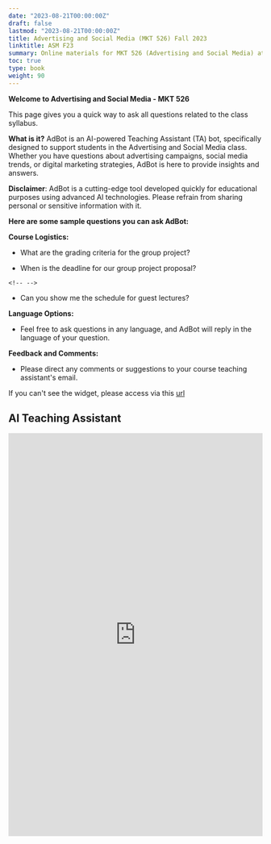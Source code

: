 ```yaml
---
date: "2023-08-21T00:00:00Z"
draft: false
lastmod: "2023-08-21T00:00:00Z"
title: Advertising and Social Media (MKT 526) Fall 2023
linktitle: ASM F23
summary: Online materials for MKT 526 (Advertising and Social Media) at the University of Southern California in Fall 2023.
toc: true
type: book
weight: 90
---
```


**Welcome to Advertising and Social Media - MKT 526**

This page gives you a quick way to ask all questions related to the class syllabus.

**What is it?** AdBot is an AI-powered Teaching Assistant (TA) bot, specifically designed to support students in the Advertising and Social Media class. Whether you have questions about advertising campaigns, social media trends, or digital marketing strategies, AdBot is here to provide insights and answers.

**Disclaimer**: AdBot is a cutting-edge tool developed quickly for educational purposes using advanced AI technologies. Please refrain from sharing personal or sensitive information with it.

**Here are some sample questions you can ask AdBot:**

**Course Logistics:**

-   What are the grading criteria for the group project?

-   When is the deadline for our group project proposal?

```{=html}
<!-- -->
```
-   Can you show me the schedule for guest lectures?

**Language Options:**

-   Feel free to ask questions in any language, and AdBot will reply in the language of your question.

**Feedback and Comments:**

-   Please direct any comments or suggestions to your course teaching assistant's email.

If you can't see the widget, please access via this [url](https://widget.getcody.ai/99d9d523-c1dd-4c06-8823-176c69f39d4c)

## AI Teaching Assistant

<iframe src="https://widget.getcody.ai/99d9d523-c1dd-4c06-8823-176c69f39d4c" style="border:0px;" name="codyai" scrolling="no" frameborder="1" marginheight="0" marginwidth="0" height="800px" width="100%" allowfullscreen>

</iframe>
